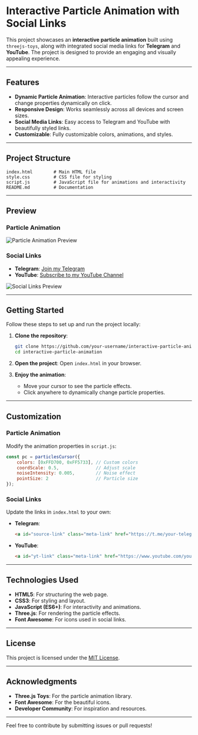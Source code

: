
# Interactive Particle Animation with Social Links

This project showcases an **interactive particle animation** built using `threejs-toys`, along with integrated social media links for **Telegram** and **YouTube**. The project is designed to provide an engaging and visually appealing experience.

---

## Features

- **Dynamic Particle Animation**: Interactive particles follow the cursor and change properties dynamically on click.
- **Responsive Design**: Works seamlessly across all devices and screen sizes.
- **Social Media Links**: Easy access to Telegram and YouTube with beautifully styled links.
- **Customizable**: Fully customizable colors, animations, and styles.

---

## Project Structure

```
index.html        # Main HTML file
style.css         # CSS file for styling
script.js         # JavaScript file for animations and interactivity
README.md         # Documentation
```

---

## Preview

### Particle Animation

![Particle Animation Preview](https://via.placeholder.com/800x400?text=Particle+Animation+Preview)

### Social Links

- **Telegram**: [Join my Telegram](https://t.me/+7yc_oGHnLJhlOWVl)
- **YouTube**: [Subscribe to my YouTube Channel](https://www.youtube.com/@codewith_muhilan?sub_confirmation=1)

![Social Links Preview](https://via.placeholder.com/800x400?text=Social+Links+Preview)

---

## Getting Started

Follow these steps to set up and run the project locally:

1. **Clone the repository**:
   ```bash
   git clone https://github.com/your-username/interactive-particle-animation.git
   cd interactive-particle-animation
   ```

2. **Open the project**:
   Open `index.html` in your browser.

3. **Enjoy the animation**:
   - Move your cursor to see the particle effects.
   - Click anywhere to dynamically change particle properties.

---

## Customization

### Particle Animation
Modify the animation properties in `script.js`:

```javascript
const pc = particlesCursor({
    colors: [0xFFD700, 0xFF5733], // Custom colors
    coordScale: 0.5,              // Adjust scale
    noiseIntensity: 0.005,        // Noise effect
    pointSize: 2                  // Particle size
});
```

### Social Links
Update the links in `index.html` to your own:

- **Telegram**:
  ```html
  <a id="source-link" class="meta-link" href="https://t.me/your-telegram-link" target="_blank">
  ```
- **YouTube**:
  ```html
  <a id="yt-link" class="meta-link" href="https://www.youtube.com/your-channel-link" target="_blank">
  ```

---

## Technologies Used

- **HTML5**: For structuring the web page.
- **CSS3**: For styling and layout.
- **JavaScript (ES6+)**: For interactivity and animations.
- **Three.js**: For rendering the particle effects.
- **Font Awesome**: For icons used in social links.

---

## License

This project is licensed under the [MIT License](LICENSE).

---

## Acknowledgments

- **Three.js Toys**: For the particle animation library.
- **Font Awesome**: For the beautiful icons.
- **Developer Community**: For inspiration and resources.

---

Feel free to contribute by submitting issues or pull requests! 
